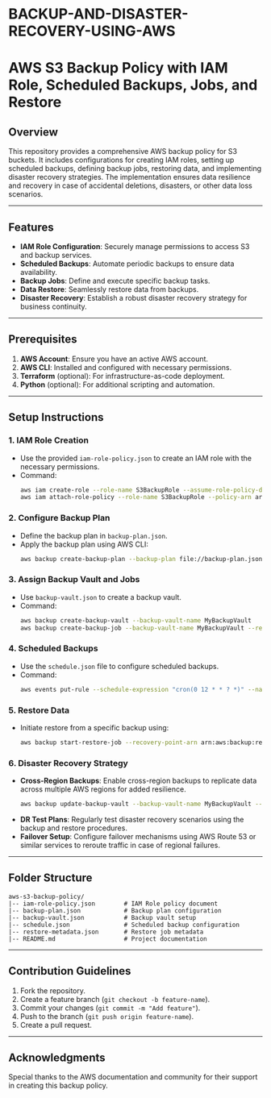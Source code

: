 # BACKUP-AND-DISASTER-RECOVERY-USING-AWS

# AWS S3 Backup Policy with IAM Role, Scheduled Backups, Jobs, and Restore

## Overview
This repository provides a comprehensive AWS backup policy for S3 buckets. It includes configurations for creating IAM roles, setting up scheduled backups, defining backup jobs, restoring data, and implementing disaster recovery strategies. The implementation ensures data resilience and recovery in case of accidental deletions, disasters, or other data loss scenarios.

---

## Features
- **IAM Role Configuration**: Securely manage permissions to access S3 and backup services.
- **Scheduled Backups**: Automate periodic backups to ensure data availability.
- **Backup Jobs**: Define and execute specific backup tasks.
- **Data Restore**: Seamlessly restore data from backups.
- **Disaster Recovery**: Establish a robust disaster recovery strategy for business continuity.

---

## Prerequisites
1. **AWS Account**: Ensure you have an active AWS account.
2. **AWS CLI**: Installed and configured with necessary permissions.
3. **Terraform** (optional): For infrastructure-as-code deployment.
4. **Python** (optional): For additional scripting and automation.

---

## Setup Instructions

### 1. IAM Role Creation
- Use the provided `iam-role-policy.json` to create an IAM role with the necessary permissions.
- Command:
  ```bash
  aws iam create-role --role-name S3BackupRole --assume-role-policy-document file://iam-role-policy.json
  aws iam attach-role-policy --role-name S3BackupRole --policy-arn arn:aws:iam::aws:policy/AWSBackupServiceRolePolicyForBackup
  ```

### 2. Configure Backup Plan
- Define the backup plan in `backup-plan.json`.
- Apply the backup plan using AWS CLI:
  ```bash
  aws backup create-backup-plan --backup-plan file://backup-plan.json
  ```

### 3. Assign Backup Vault and Jobs
- Use `backup-vault.json` to create a backup vault.
- Command:
  ```bash
  aws backup create-backup-vault --backup-vault-name MyBackupVault
  aws backup create-backup-job --backup-vault-name MyBackupVault --resource-arn arn:aws:s3:::your-bucket-name
  ```

### 4. Scheduled Backups
- Use the `schedule.json` file to configure scheduled backups.
- Command:
  ```bash
  aws events put-rule --schedule-expression "cron(0 12 * * ? *)" --name DailyBackupRule
  ```

### 5. Restore Data
- Initiate restore from a specific backup using:
  ```bash
  aws backup start-restore-job --recovery-point-arn arn:aws:backup:region:account-id:recovery-point-id --metadata file://restore-metadata.json --iam-role-arn arn:aws:iam::account-id:role/S3BackupRole
  ```

### 6. Disaster Recovery Strategy
- **Cross-Region Backups**: Enable cross-region backups to replicate data across multiple AWS regions for added resilience.
  ```bash
  aws backup update-backup-vault --backup-vault-name MyBackupVault --region target-region
  ```
- **DR Test Plans**: Regularly test disaster recovery scenarios using the backup and restore procedures.
- **Failover Setup**: Configure failover mechanisms using AWS Route 53 or similar services to reroute traffic in case of regional failures.

---

## Folder Structure
```
aws-s3-backup-policy/
|-- iam-role-policy.json        # IAM Role policy document
|-- backup-plan.json            # Backup plan configuration
|-- backup-vault.json           # Backup vault setup
|-- schedule.json               # Scheduled backup configuration
|-- restore-metadata.json       # Restore job metadata
|-- README.md                   # Project documentation
```

---

## Contribution Guidelines
1. Fork the repository.
2. Create a feature branch (`git checkout -b feature-name`).
3. Commit your changes (`git commit -m "Add feature"`).
4. Push to the branch (`git push origin feature-name`).
5. Create a pull request.

---

## Acknowledgments
Special thanks to the AWS documentation and community for their support in creating this backup policy.

